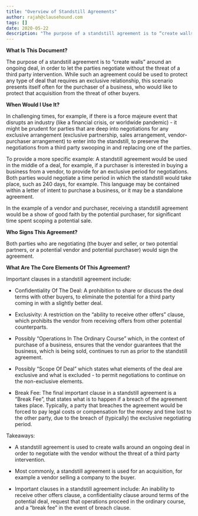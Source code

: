 ```yaml
---
title: "Overview of Standstill Agreements"
author: rajah@clausehound.com
tags: []
date: 2020-05-22
description: "The purpose of a standstill agreement is to “create walls” around an ongoing deal, in order to let the parties negotiate without the threat of a third party intervention."
---
```


**What Is This Document?**

The purpose of a standstill agreement is to “create walls” around an ongoing deal, in order to let the parties negotiate without the threat of a third party intervention. While such an agreement could be used to protect any type of deal that requires an exclusive relationship, this scenario presents itself often for the purchaser of a business, who would like to protect that acquisition from the threat of other buyers.

**When Would I Use It?**

In challenging times, for example, if there is a force majeure event that disrupts an industry (like a financial crisis, or worldwide pandemic) - it might be prudent for parties that are deep into negotiations for any exclusive arrangement (exclusive partnership, sales arrangement, vendor-purchaser arrangement) to enter into the standstill, to preserve the negotiations from a third party swooping in and replacing one of the parties.

To provide a more specific example: A standstill agreement would be used in the middle of a deal, for example, if a purchaser is interested in buying a business from a vendor, to provide for an exclusive period for negotiations. Both parties would negotiate a time period in which the standstill would take place, such as 240 days, for example. This language may be contained within a letter of intent to purchase a business, or it may be a standalone agreement.

In the example of a vendor and purchaser, receiving a standstill agreement would be a show of good faith by the potential purchaser, for significant time spent scoping a potential sale.

**Who Signs This Agreement?**

Both parties who are negotiating (the buyer and seller, or two potential partners, or a potential vendor and potential purchaser) would sign the agreement. 

**What Are The Core Elements Of This Agreement?**

Important clauses in a standstill agreement include:

- Confidentiality Of The Deal: A prohibition to share or discuss the deal terms with other buyers, to eliminate the potential for a third party coming in with a slightly better deal.  

- Exclusivity: A restriction on the “ability to receive other offers” clause, which prohibits the vendor from receiving offers from other potential counterparts.

- Possibly “Operations In The Ordinary Course” which, in the context of purchase of a business, ensures that the vendor guarantees that the business, which is being sold, continues to run as prior to the standstill agreement.

- Possibly “Scope Of Deal” which states what elements of the deal are exclusive and what is excluded - to permit negotiations to continue on the non-exclusive elements.

- Break Fee: The final important clause in a standstill agreement is a “Break Fee”, that states what is to happen if a breach of the agreement takes place. Typically, a party that breaches the agreement would be forced to pay legal costs or compensation for the money and time lost to the other party, due to the breach of (typically) the exclusive negotiating period.

Takeaways:

- A standstill agreement is used to create walls around an ongoing deal in order to negotiate with the vendor without the threat of a third party intervention.

- Most commonly, a standstill agreement is used for an acquisition, for example a vendor selling a company to the buyer.

- Important clauses in a standstill agreement include: An inability to receive other offers clause, a confidentiality clause around terms of the potential deal, request that operations proceed in the ordinary course, and a “break fee” in the event of breach clause.
